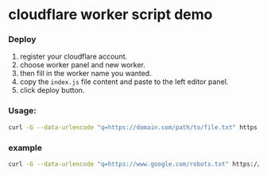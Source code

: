 
# cloudflare worker script demo 

### Deploy

1. register your cloudflare account.  
2. choose worker panel and new worker.  
3. then fill in the worker name you wanted.  
4. copy the `index.js` file content and paste to the left editor panel.  
5. click deploy button.


### Usage:

```bash
curl -G --data-urlencode "q=https://domain.com/path/to/file.txt" https://${filename}.${workername}.workers.dev
```

### example

```bash
curl -G --data-urlencode "q=https://www.google.com/robots.txt" https://index.akame.workers.dev
```
